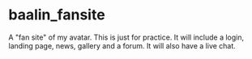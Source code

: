# baalin_fansite
 A "fan site" of my avatar. This is just for practice. It will include a login, landing page, news, gallery and a forum. It will also have a live chat.
